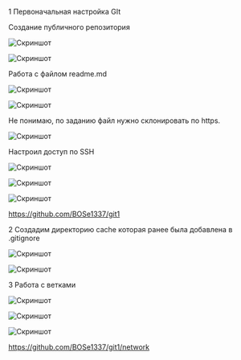 1 Первоначальная настройка GIt

Создание публичного репозитория

![Скриншот](https://github.com/BOSe1337/git1/blob/main/1.jpg)

![Скриншот](https://github.com/BOSe1337/git1/blob/main/2.jpg)

Работа с файлом readme.md

![Скриншот](https://github.com/BOSe1337/git1/blob/main/3.jpg)

![Скриншот](https://github.com/BOSe1337/git1/blob/main/4.jpg)

Не понимаю, по заданию файл нужно склонировать по https.

![Скриншот](https://github.com/BOSe1337/git1/blob/main/5.jpg)

Настроил доступ по SSH

![Скриншот](https://github.com/BOSe1337/git1/blob/main/6.jpg)

![Скриншот](https://github.com/BOSe1337/git1/blob/main/7.jpg)

![Скриншот](https://github.com/BOSe1337/git1/blob/main/8.jpg)

https://github.com/BOSe1337/git1

2 Создадим директорию cache которая ранее была добавлена в .gitignore

![Скриншот](https://github.com/BOSe1337/git1/blob/main/9.jpg)

![Скриншот](https://github.com/BOSe1337/git1/blob/main/10.jpg)

3 Работа с ветками

![Скриншот](https://github.com/BOSe1337/git1/blob/main/11.jpg)

![Скриншот](https://github.com/BOSe1337/git1/blob/main/12.jpg)

![Скриншот](https://github.com/BOSe1337/git1/blob/main/13.jpg)

https://github.com/BOSe1337/git1/network
